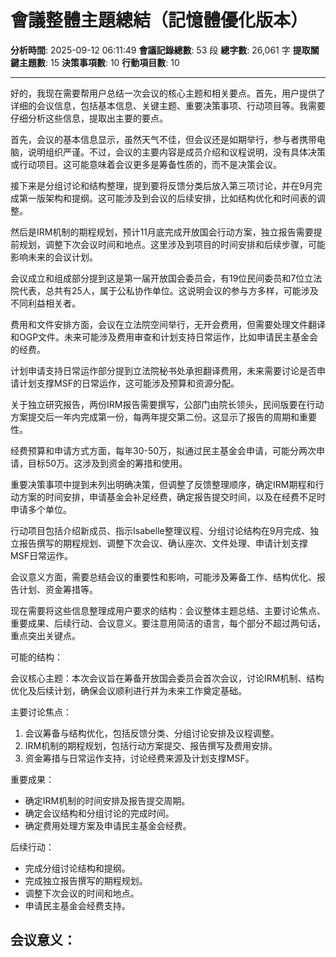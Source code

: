 # 會議整體主題總結（記憶體優化版本）

**分析時間**: 2025-09-12 06:11:49
**會議記錄總數**: 53 段
**總字數**: 26,061 字
**提取關鍵主題數**: 15
**決策事項數**: 10
**行動項目數**: 10

---

<think>
好的，我现在需要帮用户总结一次会议的核心主题和相关要点。首先，用户提供了详细的会议信息，包括基本信息、关键主题、重要决策事项、行动项目等。我需要仔细分析这些信息，提取出主要的要点。

首先，会议的基本信息显示，虽然天气不佳，但会议还是如期举行，参与者携带电脑，说明组织严谨。不过，会议的主要内容是成员介绍和议程说明，没有具体决策或行动项目。这可能意味着会议更多是筹备性质的，而不是决策会议。

接下来是分组讨论和结构整理，提到要将反馈分类后放入第三项讨论，并在9月完成第一版架构和提纲。这可能涉及到会议的后续安排，比如结构优化和时间表的调整。

然后是IRM机制的期程规划，预计11月底完成开放国会行动方案，独立报告需要提前规划，调整下次会议时间和地点。这里涉及到项目的时间安排和后续步骤，可能影响未来的会议计划。

会议成立和组成部分提到这是第一届开放国会委员会，有19位民间委员和7位立法院代表，总共有25人，属于公私协作单位。这说明会议的参与方多样，可能涉及不同利益相关者。

费用和文件安排方面，会议在立法院空间举行，无开会费用，但需要处理文件翻译和OGP文件。未来可能涉及费用审查和计划支持日常运作，比如申请民主基金会的经费。

计划申请支持日常运作部分提到立法院秘书处承担翻译费用，未来需要讨论是否申请计划支撑MSF的日常运作，这可能涉及预算和资源分配。

关于独立研究报告，两份IRM报告需要撰写，公部门由院长领头，民间版要在行动方案提交后一年内完成第一份，每两年提交第二份。这显示了报告的周期和重要性。

经费预算和申请方式方面，每年30-50万，拟通过民主基金会申请，可能分两次申请，目标50万。这涉及到资金的筹措和使用。

重要决策事项中提到未列出明确决策，但调整了反馈整理顺序，确定IRM期程和行动方案的时间安排，申请基金会补足经费，确定报告提交时间，以及在经费不足时申请多个单位。

行动项目包括介绍新成员、指示Isabelle整理议程、分组讨论结构在9月完成、独立报告撰写的期程规划、调整下次会议、确认座次、文件处理、申请计划支撑MSF日常运作。

会议意义方面，需要总结会议的重要性和影响，可能涉及筹备工作、结构优化、报告计划、资金筹措等。

现在需要将这些信息整理成用户要求的结构：会议整体主题总结、主要讨论焦点、重要成果、后续行动、会议意义。要注意用简洁的语言，每个部分不超过两句话，重点突出关键点。

可能的结构：

会议核心主题：本次会议旨在筹备开放国会委员会首次会议，讨论IRM机制、结构优化及后续计划，确保会议顺利进行并为未来工作奠定基础。

主要讨论焦点：
1. 会议筹备与结构优化，包括反馈分类、分组讨论安排及议程调整。
2. IRM机制的期程规划，包括行动方案提交、报告撰写及费用安排。
3. 资金筹措与日常运作支持，讨论经费来源及计划支撑MSF。

重要成果：
- 确定IRM机制的时间安排及报告提交周期。
- 确定会议结构和分组讨论的完成时间。
- 确定费用处理方案及申请民主基金会经费。

后续行动：
- 完成分组讨论结构和提纲。
- 完成独立报告撰写的期程规划。
- 调整下次会议的时间和地点。
- 申请民主基金会经费支持。

会议意义：
-
